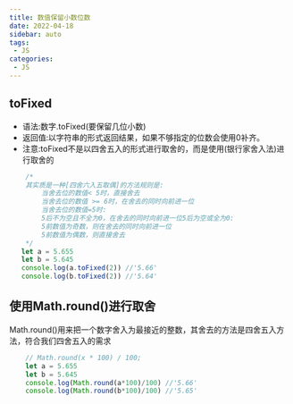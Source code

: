 ```yaml
---
title: 数值保留小数位数
date: 2022-04-18
sidebar: auto
tags: 
 - JS
categories:
 - JS
---
```


## toFixed
- 语法:数字.toFixed(要保留几位小数)
- 返回值:以字符串的形式返回结果，如果不够指定的位数会使用0补齐。
- 注意:toFixed不是以四舍五入的形式进行取舍的，而是使用(银行家舍入法)进行取舍的
```javascript
    /*
    其实质是一种[四舍六入五取偶]的方法规则是:
        当舍去位的数值< 5时，直接舍去
        当舍去位的数值 >= 6时，在舍去的同时向前进一位
        当舍去位的数值=5时:
        5后不为空且不全为0，在舍去的同时向前进一位5后为空或全为0:
        5前数值为奇数，则在舍去的同时向前进一位
        5前数值为偶数，则直接舍去
    */
   let a = 5.655
   let b = 5.645
   console.log(a.toFixed(2)) //'5.66'
   console.log(b.toFixed(2)) //'5.64'
```

## 使用Math.round()进行取舍
Math.round()用来把一个数字舍入为最接近的整数，其舍去的方法是四舍五入方法，符合我们四舍五入的需求
```javascript
    // Math.round(x * 100) / 100;
    let a = 5.655
    let b = 5.645
    console.log(Math.round(a*100)/100) //'5.66'
    console.log(Math.round(b*100)/100) //'5.65'
    
```
